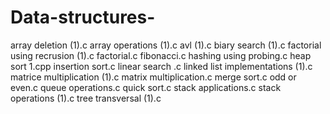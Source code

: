 # Data-structures-
array deletion (1).c
array operations (1).c
avl (1).c
biary search (1).c
factorial using recrusion (1).c
factorial.c
fibonacci.c
hashing using probing.c
heap sort 1.cpp
insertion sort.c
linear search .c
linked list implementations (1).c
matrice multiplication (1).c
matrix multiplication.c
merge sort.c
odd or even.c
queue operations.c
quick sort.c
stack applications.c
stack operations (1).c
tree transversal (1).c
